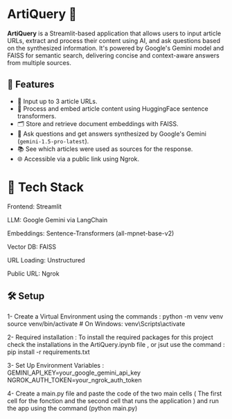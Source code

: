 # ArtiQuery 🧐

**ArtiQuery** is a Streamlit-based application that allows users to input article URLs, extract and process their content using AI, and ask questions based on the synthesized information. It's powered by Google's Gemini model and FAISS for semantic search, delivering concise and context-aware answers from multiple sources.

## 🚀 Features

- 🔗 Input up to 3 article URLs.
- 🧠 Process and embed article content using HuggingFace sentence transformers.
- 🗂️ Store and retrieve document embeddings with FAISS.
- 🤖 Ask questions and get answers synthesized by Google's Gemini (`gemini-1.5-pro-latest`).
- 📚 See which articles were used as sources for the response.
- 🌐 Accessible via a public link using Ngrok.

# 🧠 Tech Stack
Frontend: Streamlit

LLM: Google Gemini via LangChain

Embeddings: Sentence-Transformers (all-mpnet-base-v2)

Vector DB: FAISS

URL Loading: Unstructured

Public URL: Ngrok

## 🛠️ Setup

1- Create a Virtual Environment using the commands : 
python -m venv venv
source venv/bin/activate  # On Windows: venv\Scripts\activate

2- Required installation : 
To install the required packages for this project check the installations in the ArtiQuery.ipynb file , or jsut use the command : pip install -r requirements.txt

3- Set Up Environment Variables :
GEMINI_API_KEY=your_google_gemini_api_key
NGROK_AUTH_TOKEN=your_ngrok_auth_token

4- Create a main.py file and paste the code of the two main cells ( The first cell for the fonction and the second cell that runs the application ) and run the app using the command (python main.py)
   
